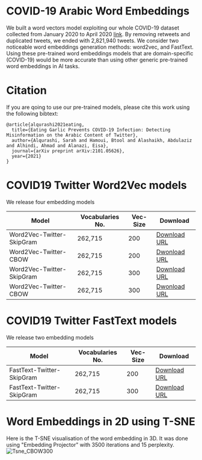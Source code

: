 # COVID-19 Arabic Word Embeddings
 
We built a word vectors model exploiting our whole COVID-19 dataset collected from January 2020 to April 2020 [link](https://github.com/SarahAlqurashi/COVID-19-Arabic-Tweets-Dataset). By removing retweets and duplicated tweets, we ended with 2,821,940 tweets. We consider two noticeable word embeddings generation methods: word2vec, and FastText.
Using these pre-trained word embeddings models that are domain-specific (COVID-19) would be more accurate than using other generic pre-trained word embeddings in AI tasks. 

# Citation 
If you are qoing to use our pre-trained models, please cite this work using the following bibtext: 
```cite
@article{alqurashi2021eating,
  title={Eating Garlic Prevents COVID-19 Infection: Detecting Misinformation on the Arabic Content of Twitter},
  author={Alqurashi, Sarah and Hamoui, Btool and Alashaikh, Abdulaziz and Alhindi, Ahmad and Alanazi, Eisa},
  journal={arXiv preprint arXiv:2101.05626},
  year={2021}
}
```
# COVID19 Twitter Word2Vec models  
We release four embedding models 

| Model | Vocabularies No.| Vec-Size | Download |
| ------------- | ------------- |------------- |------------- |
| Word2Vec-Twitter-SkipGram | 262,715 | 200  | [Download URL](https://drive.google.com/file/d/1Ds5Bl0jCkHbmOKckuW3uFvnncav_0uO_/view?usp=sharing)|
| Word2Vec-Twitter-CBOW | 262,715 | 200  | [Dwonload URL](https://drive.google.com/file/d/1ybI-WCNH-W17_v9X2oUAjIQNO8IOCapm/view?usp=sharing)|
| Word2Vec-Twitter-SkipGram | 262,715 | 300  | [Download URL](https://drive.google.com/file/d/1ycEpVys1qx_iCKJ5EiybLm5WQsJv0Hxu/view?usp=sharing)|
| Word2Vec-Twitter- CBOW | 262,715 | 300  | [Dwonload URL](https://drive.google.com/file/d/1VYeLsFhecETzQQGMaIVMG2aXBIZA9yVf/view?usp=sharing)|

# COVID19 Twitter FastText models  
We release two embedding models 


| Model | Vocabularies No.| Vec-Size | Download |
| ------------- | ------------- |------------- |------------- |
| FastText-Twitter-SkipGram | 262,715 | 200  | [Download URL](https://drive.google.com/file/d/1XpJotgk7Y6XX6wIuHTUNM0hC7qmeg8xC/view?usp=sharing)|
| FastText-Twitter-SkipGram | 262,715 | 300  | [Download URL](https://drive.google.com/file/d/1XgFTZp-Abv5-Op9cNLO25eJSuQO2nHer/view?usp=sharing) |

# Word Embeddings in 2D using T-SNE
Here is the T-SNE visualisation of the word embedding in 3D. It was done using "Embedding Projector" with 3500 iterations and 15 perplexity.
![Tsne_CBOW300](https://user-images.githubusercontent.com/18370351/111040683-3f078780-8445-11eb-8aa0-32161978ab90.jpg)

